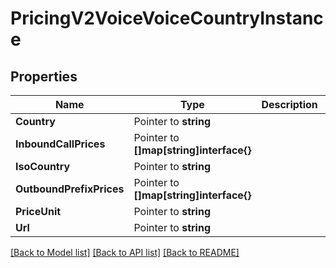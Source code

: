 # PricingV2VoiceVoiceCountryInstance

## Properties

Name | Type | Description | Notes
------------ | ------------- | ------------- | -------------
**Country** | Pointer to **string** |  |
**InboundCallPrices** | Pointer to **[]map[string]interface{}** |  |
**IsoCountry** | Pointer to **string** |  |
**OutboundPrefixPrices** | Pointer to **[]map[string]interface{}** |  |
**PriceUnit** | Pointer to **string** |  |
**Url** | Pointer to **string** |  |

[[Back to Model list]](../README.md#documentation-for-models) [[Back to API list]](../README.md#documentation-for-api-endpoints) [[Back to README]](../README.md)


